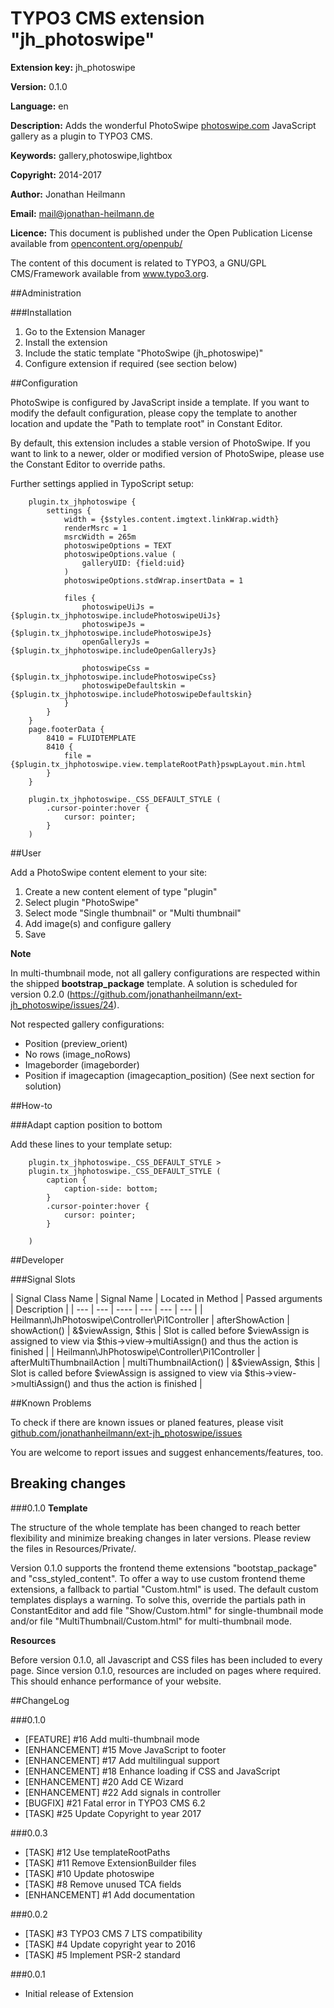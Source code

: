 # TYPO3 CMS extension "jh_photoswipe"

**Extension key:**
jh_photoswipe

**Version:**
0.1.0

**Language:**
en

**Description:**
Adds the wonderful PhotoSwipe [photoswipe.com](http://photoswipe.com/) JavaScript gallery as a plugin to TYPO3 CMS.

**Keywords:**
gallery,photoswipe,lightbox

**Copyright:**
2014-2017 

**Author:**
Jonathan Heilmann

**Email:**
[mail@jonathan-heilmann.de](mail@jonathan-heilmann.de)

**Licence:**
This document is published under the Open Publication License available from [opencontent.org/openpub/](http://www.opencontent.org/openpub/)

The content of this document is related to TYPO3, a GNU/GPL CMS/Framework available from www.typo3.org.


##Administration

###Installation

1. Go to the Extension Manager
2. Install the extension
3. Include the static template "PhotoSwipe (jh_photoswipe)"
4. Configure extension if required (see section below)


##Configuration

PhotoSwipe is configured by JavaScript inside a template. If you want to modify the default configuration, 
please copy the template to another location and update the "Path to template root" in Constant Editor.

By default, this extension includes a stable version of PhotoSwipe. If you want to link to a newer, 
older or modified version of PhotoSwipe, please use the Constant Editor to override paths.

Further settings applied in TypoScript setup:

```
    plugin.tx_jhphotoswipe {
        settings {
            width = {$styles.content.imgtext.linkWrap.width}
            renderMsrc = 1
            msrcWidth = 265m
            photoswipeOptions = TEXT
            photoswipeOptions.value (
                galleryUID: {field:uid}
            )
            photoswipeOptions.stdWrap.insertData = 1
    
            files {
                photoswipeUiJs = {$plugin.tx_jhphotoswipe.includePhotoswipeUiJs}
                photoswipeJs = {$plugin.tx_jhphotoswipe.includePhotoswipeJs}
                openGalleryJs = {$plugin.tx_jhphotoswipe.includeOpenGalleryJs}
    
                photoswipeCss = {$plugin.tx_jhphotoswipe.includePhotoswipeCss}
                photoswipeDefaultskin = {$plugin.tx_jhphotoswipe.includePhotoswipeDefaultskin}
            }
        }
    }
    page.footerData {
        8410 = FLUIDTEMPLATE
        8410 {
            file = {$plugin.tx_jhphotoswipe.view.templateRootPath}pswpLayout.min.html
        }
    }
    
    plugin.tx_jhphotoswipe._CSS_DEFAULT_STYLE (
        .cursor-pointer:hover {
            cursor: pointer;
        }
    )
```

##User

Add a PhotoSwipe content element to your site:

1. Create a new content element of type "plugin"
2. Select plugin "PhotoSwipe"
3. Select mode "Single thumbnail" or "Multi thumbnail"
4. Add image(s) and configure gallery
5. Save

**Note**

In multi-thumbnail mode, not all gallery configurations are respected within the shipped **bootstrap_package** template.
A solution is scheduled for version 0.2.0 (https://github.com/jonathanheilmann/ext-jh_photoswipe/issues/24).

Not respected gallery configurations:

- Position (preview_orient)
- No rows (image_noRows)
- Imageborder (imageborder)
- Position if imagecaption (imagecaption_position) (See next section for solution)

##How-to

###Adapt caption position to bottom

Add these lines to your template setup:

```
    plugin.tx_jhphotoswipe._CSS_DEFAULT_STYLE >
    plugin.tx_jhphotoswipe._CSS_DEFAULT_STYLE (
        caption {
            caption-side: bottom;
        }
        .cursor-pointer:hover {
            cursor: pointer;
        }
        
    )
```

##Developer

###Signal Slots

| Signal Class Name	| Signal Name | Located in Method | Passed arguments | Description |
| --- | --- | ---- | --- | --- | --- |
| Heilmann\JhPhotoswipe\Controller\Pi1Controller | afterShowAction | showAction() | &$viewAssign, $this | Slot is called before $viewAssign is assigned to view via $this->view->multiAssign() and thus the action is finished |
| Heilmann\JhPhotoswipe\Controller\Pi1Controller | afterMultiThumbnailAction | multiThumbnailAction() | &$viewAssign, $this | Slot is called before $viewAssign is assigned to view via $this->view->multiAssign() and thus the action is finished |


##Known Problems

To check if there are known issues or planed features, please visit [github.com/jonathanheilmann/ext-jh_photoswipe/issues](https://github.com/jonathanheilmann/ext-jh_photoswipe/issues)

You are welcome to report issues and suggest enhancements/features, too.

## Breaking changes

###0.1.0
**Template**

The structure of the whole template has been changed to reach better flexibility and minimize breaking changes in later versions.
Please review the files in Resources/Private/.

Version 0.1.0 supports the frontend theme extensions "bootstap_package" and "css_styled_content".
To offer a way to use custom frontend theme extensions, a fallback to partial "Custom.html" is used. The default custom templates displays a warning.
To solve this, override the partials path in ConstantEditor and add file "Show/Custom.html" for single-thumbnail mode and/or file "MultiThumbnail/Custom.html" for multi-thumbnail mode.

**Resources**

Before version 0.1.0, all Javascript and CSS files has been included to every page.
Since version 0.1.0, resources are included on pages where required. This should enhance performance of your website.


##ChangeLog

###0.1.0

- [FEATURE] #16 Add multi-thumbnail mode
- [ENHANCEMENT] #15 Move JavaScript to footer
- [ENHANCEMENT] #17 Add multilingual support
- [ENHANCEMENT] #18 Enhance loading if CSS and JavaScript
- [ENHANCEMENT] #20 Add CE Wizard
- [ENHANCEMENT] #22 Add signals in controller
- [BUGFIX] #21 Fatal error in TYPO3 CMS 6.2
- [TASK] #25 Update Copyright to year 2017

###0.0.3

- [TASK] #12 Use templateRootPaths
- [TASK] #11 Remove ExtensionBuilder files
- [TASK] #10 Update photoswipe
- [TASK] #8 Remove unused TCA fields
- [ENHANCEMENT] #1 Add documentation

###0.0.2

- [TASK] #3 TYPO3 CMS 7 LTS compatibility
- [TASK] #4 Update copyright year to 2016
- [TASK] #5 Implement PSR-2 standard

###0.0.1

- Initial release of Extension

